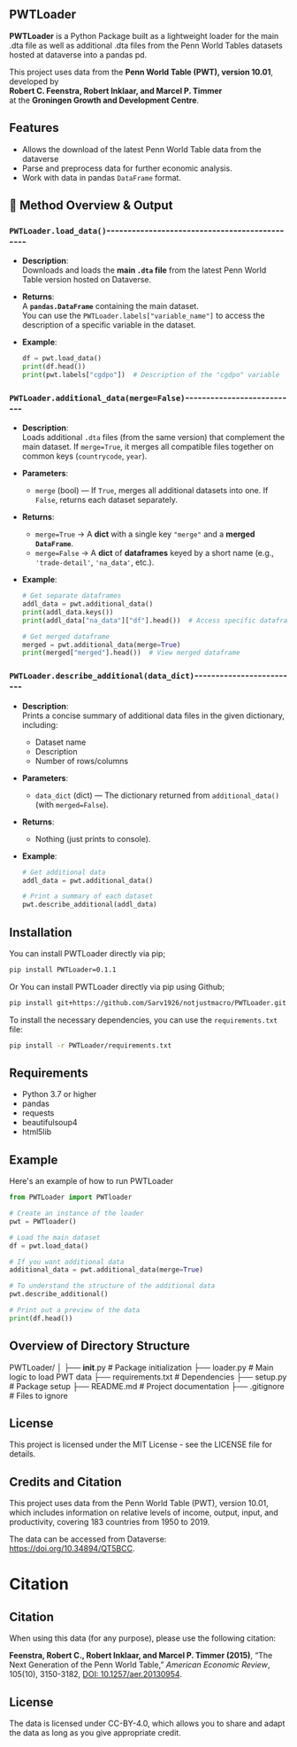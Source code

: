 ## PWTLoader

**PWTLoader** is a Python Package built as a lightweight loader for the main .dta file as well as additional .dta files from the Penn World Tables datasets hosted at dataverse into a pandas pd. 

This project uses data from the **Penn World Table (PWT), version 10.01**, developed by  
**Robert C. Feenstra, Robert Inklaar, and Marcel P. Timmer**  
at the **Groningen Growth and Development Centre**.

## Features

- Allows the download of the latest Penn World Table data from the dataverse
- Parse and preprocess data for further economic analysis.
- Work with data in pandas `DataFrame` format.

## 📘 Method Overview & Output

### `PWTLoader.load_data()`----------------------------------------------
- **Description**:  
  Downloads and loads the **main `.dta` file** from the latest Penn World Table version hosted on Dataverse.

- **Returns**:  
  A **`pandas.DataFrame`** containing the main dataset.  
  You can use the `PWTLoader.labels["variable_name"]` to access the description of a specific variable in the dataset.

- **Example**:
  ```python
  df = pwt.load_data()
  print(df.head())
  print(pwt.labels["cgdpo"])  # Description of the "cgdpo" variable


### `PWTLoader.additional_data(merge=False)`---------------------------
- **Description**:  
  Loads additional `.dta` files (from the same version) that complement the main dataset. If `merge=True`, it merges all compatible files together on common keys (`countrycode`, `year`).

- **Parameters**:
  - `merge` (bool) — If `True`, merges all additional datasets into one. If `False`, returns each dataset separately.

- **Returns**:
  - `merge=True` → A **dict** with a single key `"merge"` and a **merged `DataFrame`**.
  - `merge=False` → A **dict** of **dataframes** keyed by a short name (e.g., `'trade-detail'`, `'na_data'`, etc.).

- **Example**:
  ```python
  # Get separate dataframes
  addl_data = pwt.additional_data()
  print(addl_data.keys())
  print(addl_data["na_data"]["df"].head())  # Access specific dataframes

  # Get merged dataframe
  merged = pwt.additional_data(merge=True)
  print(merged["merged"].head())  # View merged dataframe

### `PWTLoader.describe_additional(data_dict)`-------------------------
- **Description**:  
  Prints a concise summary of additional data files in the given dictionary, including:
  - Dataset name
  - Description
  - Number of rows/columns

- **Parameters**:
  - `data_dict` (dict) — The dictionary returned from `additional_data()` (with `merged=False`).

- **Returns**:  
  - Nothing (just prints to console).

- **Example**:
  ```python
  # Get additional data
  addl_data = pwt.additional_data()

  # Print a summary of each dataset
  pwt.describe_additional(addl_data)

## Installation

You can install PWTLoader directly via pip;
```bash
pip install PWTLoader=0.1.1
```
Or You can install PWTLoader directly via pip using Github;
```bash
pip install git+https://github.com/Sarv1926/notjustmacro/PWTLoader.git
```

To install the necessary dependencies, you can use the `requirements.txt` file:

```bash
pip install -r PWTLoader/requirements.txt
```
## Requirements

- Python 3.7 or higher
- pandas
- requests
- beautifulsoup4
- html5lib

## Example 

Here's an example of how to run PWTLoader

```python
from PWTLoader import PWTloader

# Create an instance of the loader
pwt = PWTloader()

# Load the main dataset
df = pwt.load_data()

# If you want additional data
additional_data = pwt.additional_data(merge=True)

# To understand the structure of the additional data
pwt.describe_additional()

# Print out a preview of the data
print(df.head())
```


## Overview of Directory Structure
PWTLoader/
│
├── __init__.py            # Package initialization
├── loader.py              # Main logic to load PWT data
├── requirements.txt       # Dependencies
├── setup.py               # Package setup
├── README.md              # Project documentation
├── .gitignore             # Files to ignore

## License
This project is licensed under the MIT License - see the LICENSE file for details.

## Credits and Citation

This project uses data from the Penn World Table (PWT), version 10.01, which includes information on relative levels of income, output, input, and productivity, covering 183 countries from 1950 to 2019.

The data can be accessed from Dataverse: https://doi.org/10.34894/QT5BCC.

# Citation

## Citation

When using this data (for any purpose), please use the following citation:

**Feenstra, Robert C., Robert Inklaar, and Marcel P. Timmer (2015)**, “The Next Generation of the Penn World Table,” *American Economic Review*, 105(10), 3150-3182, [DOI: 10.1257/aer.20130954](https://doi.org/10.1257/aer.20130954).

## License

The data is licensed under CC-BY-4.0, which allows you to share and adapt the data as long as you give appropriate credit.
